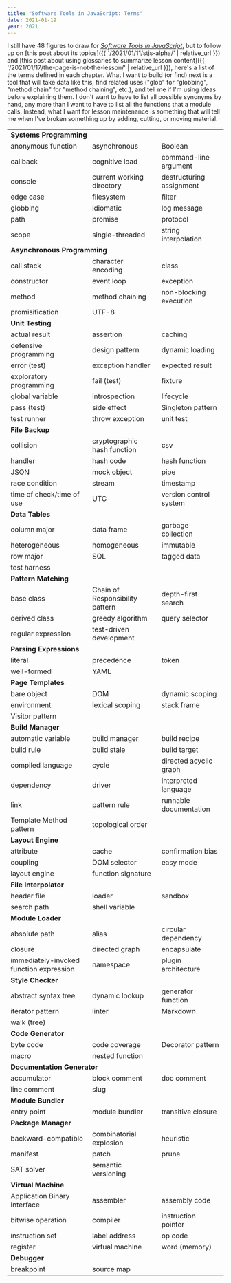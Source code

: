 ```yaml
---
title: "Software Tools in JavaScript: Terms"
date: 2021-01-19
year: 2021
---
```


I still have 48 figures to draw for *[Software Tools in JavaScript](https://stjs.tech/)*,
but to follow up on [this post about its topics]({{ '/2021/01/11/stjs-alpha/' | relative_url }})
and [this post about using glossaries to summarize lesson content]({{ '/2021/01/17/the-page-is-not-the-lesson/' | relative_url }}),
here's a list of the terms defined in each chapter.
What I want to build (or find) next is a tool that will take data like this,
find related uses ("glob" for "globbing", "method chain" for "method chaining", etc.),
and tell me if I'm using ideas before explaining them.
I don't want to have to list all possible synonyms by hand,
any more than I want to have to list all the functions that a module calls.
Instead,
what I want for lesson maintenance is something that will tell me when I've broken something up
by adding, cutting, or moving material.

<table>
  <tr><td colspan="3"><strong>Systems Programming</strong></td></tr>
  <tr><td>anonymous function</td>	<td>asynchronous</td>	<td>Boolean</td></tr>
  <tr><td>callback</td>	<td>cognitive load</td>	<td>command-line argument</td></tr>
  <tr><td>console</td>	<td>current working directory</td>	<td>destructuring assignment</td></tr>
  <tr><td>edge case</td>	<td>filesystem</td>	<td>filter</td></tr>
  <tr><td>globbing</td>	<td>idiomatic</td>	<td>log message</td></tr>
  <tr><td>path</td>	<td>promise</td>	<td>protocol</td></tr>
  <tr><td>scope</td>	<td>single-threaded</td>	<td>string interpolation</td></tr>

  <tr><td colspan="3"><strong>Asynchronous Programming</strong></td></tr>
  <tr><td>call stack</td>	<td>character encoding</td>	<td>class</td></tr>
  <tr><td>constructor</td>	<td>event loop</td>	<td>exception</td></tr>
  <tr><td>method</td>	<td>method chaining</td>	<td>non-blocking execution</td></tr>
  <tr><td>promisification</td>	<td>UTF-8</td>	<td></td></tr>

  <tr><td colspan="3"><strong>Unit Testing</strong></td></tr>
  <tr><td>actual result</td>	<td>assertion</td>	<td>caching</td></tr>
  <tr><td>defensive programming</td>	<td>design pattern</td>	<td>dynamic loading</td></tr>
  <tr><td>error (test)</td>	<td>exception handler</td>	<td>expected result</td></tr>
  <tr><td>exploratory programming</td>	<td>fail (test)</td>	<td>fixture</td></tr>
  <tr><td>global variable</td>	<td>introspection</td>	<td>lifecycle</td></tr>
  <tr><td>pass (test)</td>	<td>side effect</td>	<td>Singleton pattern</td></tr>
  <tr><td>test runner</td>	<td>throw exception</td>	<td>unit test</td></tr>

  <tr><td colspan="3"><strong>File Backup</strong></td></tr>
  <tr><td>collision</td>	<td>cryptographic hash function</td>	<td>csv</td></tr>
  <tr><td>handler</td>	<td>hash code</td>	<td>hash function</td></tr>
  <tr><td>JSON</td>	<td>mock object</td>	<td>pipe</td></tr>
  <tr><td>race condition</td>	<td>stream</td>	<td>timestamp</td></tr>
  <tr><td>time of check/time of use</td><td>UTC</td>	<td>version control system</td></tr>

  <tr><td colspan="3"><strong>Data Tables</strong></td></tr>
  <tr><td>column major</td>	<td>data frame</td>	<td>garbage collection</td></tr>
  <tr><td>heterogeneous</td>	<td>homogeneous</td>	<td>immutable</td></tr>
  <tr><td>row major</td>	<td>SQL</td>	<td>tagged data</td></tr>
  <tr><td>test harness</td>	<td></td>	<td></td></tr>

  <tr><td colspan="3"><strong>Pattern Matching</strong></td></tr>
  <tr><td>base class</td>	<td>Chain of Responsibility pattern</td>	<td>depth-first search</td></tr>
  <tr><td>derived class</td>	<td>greedy algorithm</td>	<td>query selector</td></tr>
  <tr><td>regular expression</td>	<td>test-driven development</td>	<td></td></tr>

  <tr><td colspan="3"><strong>Parsing Expressions</strong></td></tr>
  <tr><td>literal</td>	<td>precedence</td>	<td>token</td></tr>
  <tr><td>well-formed</td>	<td>YAML</td>	<td></td></tr>

  <tr><td colspan="3"><strong>Page Templates</strong></td></tr>
  <tr><td>bare object</td>	<td>DOM</td>	<td>dynamic scoping</td></tr>
  <tr><td>environment</td>	<td>lexical scoping</td>	<td>stack frame</td></tr>
  <tr><td>Visitor pattern</td>	<td></td>	<td></td></tr>

  <tr><td colspan="3"><strong>Build Manager</strong></td></tr>
  <tr><td>automatic variable</td>	<td>build manager</td>	<td>build recipe</td></tr>
  <tr><td>build rule</td>	<td>build stale</td>	<td>build target</td></tr>
  <tr><td>compiled language</td>	<td>cycle</td>	<td>directed acyclic graph</td></tr>
  <tr><td>dependency</td>	<td>driver</td>	<td>interpreted language</td></tr>
  <tr><td>link</td>	<td>pattern rule</td>	<td>runnable documentation</td></tr>
  <tr><td>Template Method pattern</td>	<td>topological order</td>	<td></td></tr>

  <tr><td colspan="3"><strong>Layout Engine</strong></td></tr>
  <tr><td>attribute</td>	<td>cache</td>	<td>confirmation bias</td></tr>
  <tr><td>coupling</td>	<td>DOM selector</td>	<td>easy mode</td></tr>
  <tr><td>layout engine</td>	<td>function signature</td>	<td></td></tr>

  <tr><td colspan="3"><strong>File Interpolator</strong></td></tr>
  <tr><td>header file</td>	<td>loader</td>	<td>sandbox</td></tr>
  <tr><td>search path</td>	<td>shell variable</td>	<td></td></tr>

  <tr><td colspan="3"><strong>Module Loader</strong></td></tr>
  <tr><td>absolute path</td>	<td>alias</td>	<td>circular dependency</td></tr>
  <tr><td>closure</td>	<td>directed graph</td>	<td>encapsulate</td></tr>
  <tr><td>immediately-invoked function expression</td>	<td>namespace</td>	<td>plugin architecture</td></tr>

  <tr><td colspan="3"><strong>Style Checker</strong></td></tr>
  <tr><td>abstract syntax tree</td>	<td>dynamic lookup</td>	<td>generator function</td></tr>
  <tr><td>iterator pattern</td>	<td>linter</td>	<td>Markdown</td></tr>
  <tr><td>walk (tree)</td>	<td></td>	<td></td></tr>

  <tr><td colspan="3"><strong>Code Generator</strong></td></tr>
  <tr><td>byte code</td>	<td>code coverage</td>	<td>Decorator pattern</td></tr>
  <tr><td>macro</td>	<td>nested function</td>	<td></td></tr>

  <tr><td colspan="3"><strong>Documentation Generator</strong></td></tr>
  <tr><td>accumulator</td>	<td>block comment</td>	<td>doc comment</td></tr>
  <tr><td>line comment</td>	<td>slug</td>	<td></td></tr>

  <tr><td colspan="3"><strong>Module Bundler</strong></td></tr>
  <tr><td>entry point</td>	<td>module bundler</td>	<td>transitive closure</td></tr>

  <tr><td colspan="3"><strong>Package Manager</strong></td></tr>
  <tr><td>backward-compatible</td>	<td>combinatorial explosion</td>	<td>heuristic</td></tr>
  <tr><td>manifest</td>	<td>patch</td>	<td>prune</td></tr>
  <tr><td>SAT solver</td>	<td>semantic versioning</td>	<td></td></tr>

  <tr><td colspan="3"><strong>Virtual Machine</strong></td></tr>
  <tr><td>Application Binary Interface</td>	<td>assembler</td>	<td>assembly code</td></tr>
  <tr><td>bitwise operation</td>	<td>compiler</td>	<td>instruction pointer</td></tr>
  <tr><td>instruction set</td>	<td>label address</td>	<td>op code</td></tr>
  <tr><td>register</td>	<td>virtual machine</td>	<td>word (memory)</td></tr>

  <tr><td colspan="3"><strong>Debugger</strong></td></tr>
  <tr><td>breakpoint</td>	<td>source map</td>	<td></td></tr>
</table>
